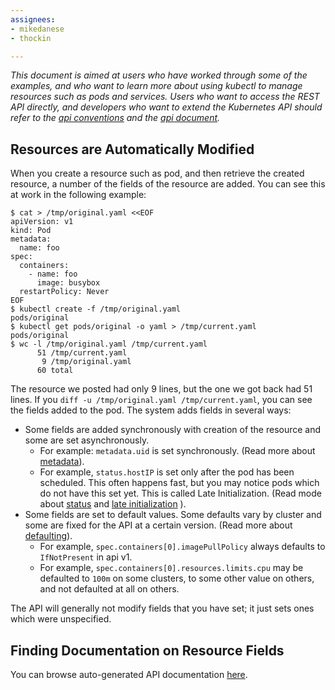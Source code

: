 ```yaml
---
assignees:
- mikedanese
- thockin

---
```


*This document is aimed at users who have worked through some of the examples,
and who want to learn more about using kubectl to manage resources such
as pods and services.  Users who want to access the REST API directly,
and developers who want to extend the Kubernetes API should
refer to the [api conventions](https://github.com/kubernetes/kubernetes/tree/{{page.githubbranch}}/docs/devel/api-conventions.md) and
the [api document](/docs/api/).*

## Resources are Automatically Modified

When you create a resource such as pod, and then retrieve the created
resource, a number of the fields of the resource are added.
You can see this at work in the following example:

```shell
$ cat > /tmp/original.yaml <<EOF
apiVersion: v1
kind: Pod
metadata:
  name: foo
spec:
  containers:
    - name: foo
      image: busybox
  restartPolicy: Never
EOF
$ kubectl create -f /tmp/original.yaml
pods/original
$ kubectl get pods/original -o yaml > /tmp/current.yaml
pods/original
$ wc -l /tmp/original.yaml /tmp/current.yaml
      51 /tmp/current.yaml
       9 /tmp/original.yaml
      60 total
```

The resource we posted had only 9 lines, but the one we got back had 51 lines.
If you `diff -u /tmp/original.yaml /tmp/current.yaml`, you can see the fields added to the pod.
The system adds fields in several ways:

  - Some fields are added synchronously with creation of the resource and some are set asynchronously.
    - For example: `metadata.uid` is set synchronously.  (Read more about [metadata](https://github.com/kubernetes/kubernetes/tree/{{page.githubbranch}}/docs/devel/api-conventions.md#metadata)).
    - For example, `status.hostIP` is set only after the pod has been scheduled.  This often happens fast, but you may notice pods which do not have this set yet.  This is called Late Initialization.  (Read mode about [status](https://github.com/kubernetes/kubernetes/tree/{{page.githubbranch}}/docs/devel/api-conventions.md#spec-and-status) and [late initialization](https://github.com/kubernetes/kubernetes/tree/{{page.githubbranch}}/docs/devel/api-conventions.md#late-initialization) ).
  - Some fields are set to default values.  Some defaults vary by cluster and some are fixed for the API at a certain version.  (Read more about [defaulting](https://github.com/kubernetes/kubernetes/tree/{{page.githubbranch}}/docs/devel/api-conventions.md#defaulting)).
    - For example, `spec.containers[0].imagePullPolicy` always defaults to `IfNotPresent` in api v1.
    - For example, `spec.containers[0].resources.limits.cpu` may be defaulted to  `100m` on some clusters, to some other value on others, and not defaulted at all on others.
    
The API will generally not modify fields that you have set; it just sets ones which were unspecified.

## Finding Documentation on Resource Fields

You can browse auto-generated API documentation [here](/docs/api/).
